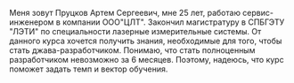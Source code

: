 Меня зовут Пруцков Артем Сергеевич, мне 25 лет, работаю сервис-инженером в компании ООО"ЦЛТ". Закончил магистратуру в СПБГЭТУ "ЛЭТИ" по специальности лазерные измерительные системы.
От данного курса хочется получить знания, необходимые для того, чтобы стать джава-разработчиком. Понимаю, что стать полноценным разработчиком невозможно за 6 месяцев. Поэтому, надеюсь, что курс поможет задать темп и вектор обучения.